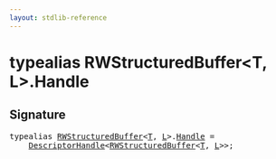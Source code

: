```yaml
---
layout: stdlib-reference
---
```


# typealias RWStructuredBuffer\<T, L\>\.Handle

## Signature

<pre>
<span class='code_keyword'>typealias</span> <a href="index.html" class="code_type">RWStructuredBuffer</a>&lt;<a href="index.html#typeparam-T" class="code_type">T</a>, <a href="index.html#typeparam-L" class="code_type">L</a>&gt;.<a href="handle-0.html" class="code_type">Handle</a> = 
    <a href="../descriptorhandle-0a/index.html" class="code_type">DescriptorHandle</a>&lt;<a href="index.html" class="code_type">RWStructuredBuffer</a>&lt;<a href="index.html#typeparam-T" class="code_type">T</a>, <a href="index.html#typeparam-L" class="code_type">L</a>&gt;&gt;;
</pre>


